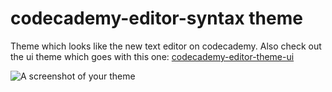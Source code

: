 # codecademy-editor-syntax theme

Theme which looks like the new text editor on codecademy. Also check out the ui theme which goes with this one: [codecademy-editor-theme-ui](https://atom.io/themes/codecademy-editor-theme-ui)

![A screenshot of your theme](https://f.cloud.github.com/assets/69169/2289498/4c3cb0ec-a009-11e3-8dbd-077ee11741e5.gif)
